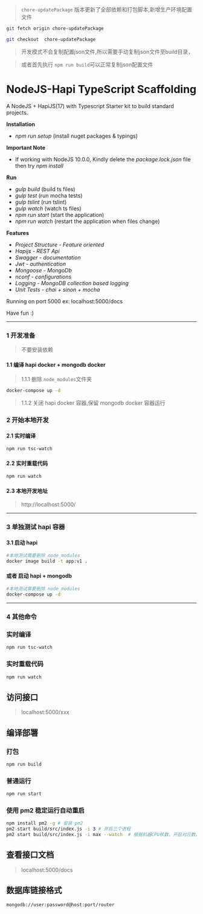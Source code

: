 >```chore-updatePackage``` 版本更新了全部依赖和打包脚本,新增生产环境配置文件

```bash
git fetch origin chore-updatePackage

git checkout  chore-updatePackage
```

>开发模式不会复制配置json文件,所以需要手动复制json文件至build目录，

>或者首先执行 ```npm run build```可以正常复制json配置文件

# NodeJS-Hapi TypeScript Scaffolding

A NodeJS + HapiJS(17) with Typescript Starter kit to build standard projects.

**Installation**

* *npm run setup* (install nuget packages & typings)

**Important Note**

* If working with NodeJS 10.0.0, Kindly delete the *package.lock.json* file then try *npm install*

**Run**

* *gulp build* (build ts files)
* *gulp test* (run mocha tests)
* *gulp tslint* (run tslint)
* *gulp watch* (watch ts files)
* *npm run start* (start the application)
* *npm run watch* (restart the application when files change)

**Features**

* *Project Structure - Feature oriented*
* *Hapijs - REST Api*
* *Swagger - documentation*
* *Jwt - authentication*
* *Mongoose - MongoDb*
* *nconf - configurations*
* *Logging - MongoDB collection based logging*
* *Unit Tests - chai + sinon + mocha*

Running on port 5000 ex: localhost:5000/docs

Have fun :)

***
### 1 开发准备
>不要安装依赖

#### 1.1 编译 hapi docker + mongodb docker
>1.1.1 删除 ```node_modules```文件夹
```bash
docker-compose up -d
```
>1.1.2 关闭 hapi docker 容器,保留 mongodb docker 容器运行

### 2 开始本地开发
#### 2.1 实时编译

```bash
npm run tsc-watch
```

#### 2.2 实时重载代码

```bash
npm run watch
```

#### 2.3 本地开发地址
>http://localhost:5000/


***
### 3 单独测试 hapi 容器
#### 3.1 启动 hapi
```bash
#本地测试需要删除 node_modules
docker image build -t app:v1 .
```

#### 或者 启动 hapi + mongodb
```bash
#本地测试需要删除 node_modules
docker-compose up -d
```

***
### 4 其他命令

### 实时编译

```bash
npm run tsc-watch
```

### 实时重载代码

```bash
npm run watch
```

## 访问接口

> localhost:5000/xxx

## 编译部署

### 打包

```bash
npm run build
```

### 普通运行

```bash
npm run start
```

### 使用 pm2 稳定运行自动重启

```bash
npm install pm2 -g # 安装 pm2
pm2 start build/src/index.js -i 3 # 开启三个进程
pm2 start build/src/index.js -i max --watch  # 根据机器CPU核数，开启对应数目的进程
```

## 查看接口文档

> localhost:5000/docs

## 数据库链接格式

```
mongodb://user:password@host:port/router
```